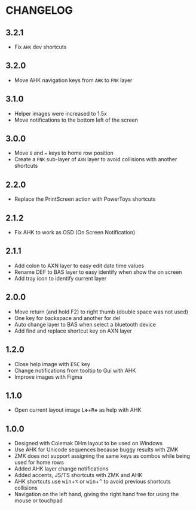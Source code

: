 # CHANGELOG

## 3.2.1

- Fix `AHK` dev shortcuts

## 3.2.0

- Move AHK navigation keys from `AHK` to `FNK` layer

## 3.1.0

- Helper images were increased to 1.5x
- Move notifications to the bottom left of the screen

## 3.0.0

- Move `0` and `=` keys to home row position
- Create a `FNK` sub-layer of `AXN` layer to avoid collisions with another shortcuts

## 2.2.0

- Replace the PrintScreen action with PowerToys shortcuts

## 2.1.2

- Fix AHK to work as OSD (On Screen Notification)

## 2.1.1

- Add colon to AXN layer to easy edit date time values
- Rename DEF to BAS layer to easy identify when show the on screen
- Add tray icon to identify current layer

## 2.0.0

- Move return (and hold F2) to right thumb (double space was not used)
- One key for backspace and another for del
- Auto change layer to BAS when select a bluetooth device
- Add find and replace shortcut key on AXN layer

## 1.2.0

- Close help image with <kbd>ESC</kbd> key
- Change notifications from tooltip to Gui with AHK
- Improve images with Figma

## 1.1.0

- Open current layout image <kbd>L❖</kbd>+<kbd>R❖</kbd> as help with AHK

## 1.0.0

- Designed with Colemak DHm layout to be used on Windows
- Use AHK for Unicode sequences because buggy results with ZMK
- ZMK does not support assigning the same keys as combos while being used for home rows
- Added AHK layer change notifications
- Added accents, JS/TS shortcuts with ZMK and AHK
- AHK shortcuts use <kbd>win</kbd>+<kbd>⌥</kbd> or <kbd>win</kbd>+<kbd>^</kbd> to avoid previous shortcuts collisions
- Navigation on the left hand, giving the right hand free for using the mouse or touchpad
